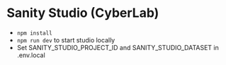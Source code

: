 # Sanity Studio (CyberLab)

- `npm install`
- `npm run dev` to start studio locally
- Set SANITY_STUDIO_PROJECT_ID and SANITY_STUDIO_DATASET in .env.local
